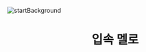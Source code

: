 ![startBackground](https://user-images.githubusercontent.com/69952837/177551799-29363f20-6600-4ee4-84e8-26a97f78bcbd.PNG)
<div align="center">
  <H1>입속 멜로</H1>
</div>
